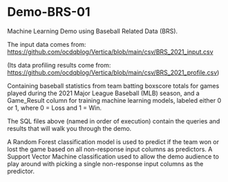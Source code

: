 # Demo-BRS-01

Machine Learning Demo using Baseball Related Data (BRS). 

The input data comes from: https://github.com/ocdqblog/Vertica/blob/main/csv/BRS_2021_input.csv 

(Its data profiling results come from: https://github.com/ocdqblog/Vertica/blob/main/csv/BRS_2021_profile.csv)

Containing baseball statistics from team batting boxscore totals for games played during the 2021 Major League Baseball (MLB) season, 
and a Game_Result column for training machine learning models, labeled either 0 or 1, where 0 = Loss and 1 = Win.

The SQL files above (named in order of execution) contain the queries and results that will walk you through the demo. 

A Random Forest classification model is used to predict if the team won or lost the game based on all non-response input columns as predictors. A Support Vector Machine classification used to allow the demo audience to play around with picking a single non-response input columns as the predictor.  
